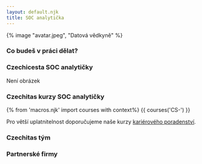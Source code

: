 ```yaml
---
layout: default.njk
title: SOC analytička
---
```

{% image "avatar.jpeg", "Datová vědkyně" %}

### Co budeš v práci dělat?

### Czechicesta SOC analytičky
Není obrázek

### Czechitas kurzy SOC analytičky
{% from 'macros.njk' import courses with context%}
{{ courses('CS-') }}

Pro větší uplatnitelnost doporučujeme naše kurzy [kariérového poradenství](/it-v-praxi/karierove-poradenstvi/).

### Czechitas tým

### Partnerské firmy